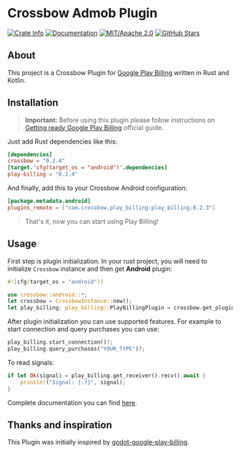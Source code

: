 # Crossbow Admob Plugin

[![Crate Info](https://img.shields.io/crates/v/play-billing.svg)](https://crates.io/crates/play-billing)
[![Documentation](https://img.shields.io/badge/docs.rs-play_billing-green)](https://docs.rs/play-billing/)
[![MIT/Apache 2.0](https://img.shields.io/badge/license-MIT%2FApache-blue.svg)](https://github.com/dodorare/crossbow#license)
[![GitHub Stars](https://img.shields.io/github/stars/dodorare/crossbow.svg?style=social)](https://github.com/dodorare/crossbow/stargazers)

## About

This project is a Crossbow Plugin for [Google Play Billing](https://developer.android.com/google/play/billing) written in Rust and Kotlin.

## Installation

> **Important:** Before using this plugin please follow instructions on [Getting ready Google Play Billing](https://developer.android.com/google/play/billing/getting-ready) official guide.

Just add Rust dependencies like this:

```toml
[dependencies]
crossbow = "0.2.4"
[target.'cfg(target_os = "android")'.dependencies]
play-billing = "0.2.4"
```

And finally, add this to your Crossbow Android configuration:

```toml
[package.metadata.android]
plugins_remote = ["com.crossbow.play_billing:play_billing:0.2.3"]
```

> That's it, now you can start using Play Billing!

## Usage

First step is plugin initialization. In your rust project, you will need to initialize `Crossbow` instance and then get **Android** plugin:

```rust
#![cfg(target_os = "android")]

use crossbow::android::*;
let crossbow = CrossbowInstance::new();
let play_billing: play_billing::PlayBillingPlugin = crossbow.get_plugin()?;
```

After plugin initialization you can use supported features. For example to start connection and query purchases you can use:

```rust
play_billing.start_connection()?;
play_billing.query_purchases("YOUR_TYPE")?;
```

To read signals:

```rust
if let Ok(signal) = play_billing.get_receiver().recv().await {
    println!("Signal: {:?}", signal);
}
```

Complete documentation you can find [here](https://docs.rs/play-billing/).

## Thanks and inspiration

This Plugin was initially inspired by [godot-google-play-billing](https://github.com/godotengine/godot-google-play-billing).
